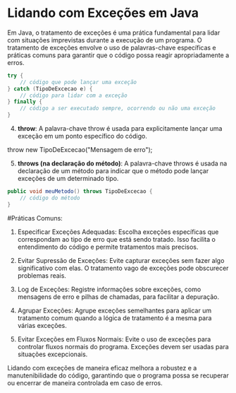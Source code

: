 # Lidando com Exceções em Java

Em Java, o tratamento de exceções é uma prática fundamental para lidar com situações imprevistas durante a execução de um programa. O tratamento de exceções envolve o uso de palavras-chave específicas e práticas comuns para garantir que o código possa reagir apropriadamente a erros.


```java
try {
    // código que pode lançar uma exceção
} catch (TipoDeExcecao e) {
    // código para lidar com a exceção
} finally {
    // código a ser executado sempre, ocorrendo ou não uma exceção
}

```

4. **throw**: A palavra-chave throw é usada para explicitamente lançar uma exceção em um ponto 
específico do código.

throw new TipoDeExcecao("Mensagem de erro");

5. **throws (na declaração do método)**: A palavra-chave throws é usada na declaração de um método para indicar que o método 
pode lançar exceções de um determinado tipo.


```java
public void meuMetodo() throws TipoDeExcecao {
    // código do método
}

```
#Práticas Comuns:

1. Especificar Exceções Adequadas: Escolha exceções específicas que correspondam ao tipo de erro que está sendo tratado. Isso facilita o entendimento do código e permite tratamentos mais precisos.

2. Evitar Supressão de Exceções: Evite capturar exceções sem fazer algo significativo com elas. O tratamento vago de exceções pode obscurecer problemas reais.

3. Log de Exceções: Registre informações sobre exceções, como mensagens de erro e pilhas de chamadas, para facilitar a depuração.

4. Agrupar Exceções: Agrupe exceções semelhantes para aplicar um tratamento comum quando a lógica de tratamento é a mesma para várias exceções.

5. Evitar Exceções em Fluxos Normais: Evite o uso de exceções para controlar fluxos normais do programa. Exceções devem ser usadas para situações excepcionais.

Lidando com exceções de maneira eficaz melhora a robustez e a manutenibilidade do código, garantindo que o programa possa se recuperar ou encerrar de maneira controlada em caso de erros.
